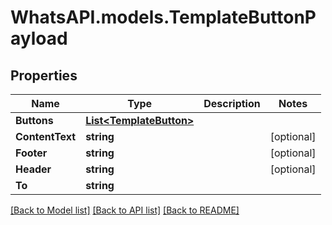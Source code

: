 
# WhatsAPI.models.TemplateButtonPayload

## Properties

Name | Type | Description | Notes
------------ | ------------- | ------------- | -------------
**Buttons** | [**List&lt;TemplateButton&gt;**](TemplateButton.md) |  | 
**ContentText** | **string** |  | [optional] 
**Footer** | **string** |  | [optional] 
**Header** | **string** |  | [optional] 
**To** | **string** |  | 

[[Back to Model list]](../README.md#documentation-for-models)
[[Back to API list]](../README.md#documentation-for-api-endpoints)
[[Back to README]](../README.md)

